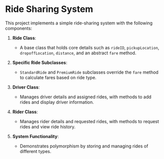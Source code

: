 # Ride Sharing System

This project implements a simple ride-sharing system with the following components:

1. **Ride Class**:
   - A base class that holds core details such as `rideID`, `pickupLocation`, `dropoffLocation`, `distance`, and an abstract `fare` method.

2. **Specific Ride Subclasses**:
   - `StandardRide` and `PremiumRide` subclasses override the `fare` method to calculate fares based on ride type.

3. **Driver Class**:
   - Manages driver details and assigned rides, with methods to add rides and display driver information.

4. **Rider Class**:
   - Manages rider details and requested rides, with methods to request rides and view ride history.

5. **System Functionality**:
   - Demonstrates polymorphism by storing and managing rides of different types.
